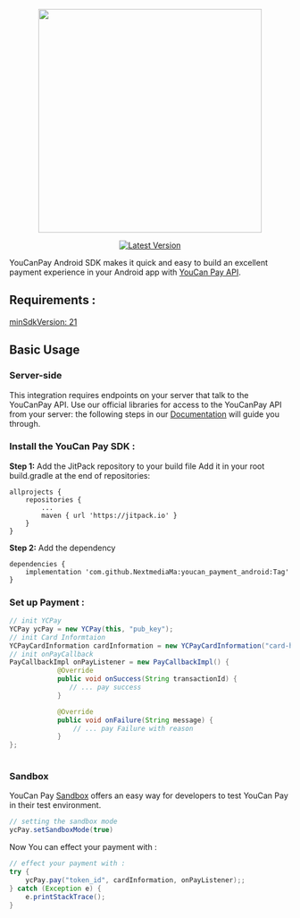 <p align="center"><a href="https://pay.youcan.shop" target="_blank"><img src="https://pay.youcan.shop/images/ycpay-logo.svg" width="400"></a></p>
  
<p align="center">
<a href="https://pay.youcan.shop"><img src="https://jitpack.io/v/NextmediaMa/youcan_payment_android.svg" alt="Latest Version""></a>
</p>
  
YouCanPay Android SDK makes it quick and easy to build an excellent payment experience in your Android app with [YouCan Pay API](https://pay.youcan.shop/docs).

  
## Requirements :

[minSdkVersion: 21](https://developer.android.com/studio/releases/platforms#5.0)

## Basic Usage

###  Server-side

This integration requires endpoints on your server that talk to the YouCanPay API. Use our official libraries for access to the YouCanPay API from your server:  the following steps in our [Documentation](https://pay.youcan.shop/docs) will guide you through.



### Install the YouCan Pay SDK :
<b>Step 1:</b> Add the JitPack repository to your build file
Add it in your root build.gradle at the end of repositories:

```gradel
allprojects {
	repositories {
		...
		maven { url 'https://jitpack.io' }
	}
}
```
<b>Step 2:</b> Add the dependency
```gradel
dependencies {
	implementation 'com.github.NextmediaMa:youcan_payment_android:Tag'
}
 ```
 ### Set up Payment :
 
```java
// init YCPay
YCPay ycPay = new YCPay(this, "pub_key");
// init Card Informtaion
YCPayCardInformation cardInformation = new YCPayCardInformation("card-holder-name", "1234123412341234", "12", "22", "123");
// init onPayCallback
PayCallbackImpl onPayListener = new PayCallbackImpl() {
            @Override
            public void onSuccess(String transactionId) {
               // ... pay success 
            }

            @Override
            public void onFailure(String message) {
                // ... pay Failure with reason 
            }
};
        
 ```
### Sandbox
YouCan Pay [Sandbox](https://pay.youcan.shop/docs#sandbox) offers an easy way for developers to test YouCan Pay in their test environment.

```java
// setting the sandbox mode
ycPay.setSandboxMode(true)
```
Now You can effect your payment with :

```java
// effect your payment with :
try {
	ycPay.pay("token_id", cardInformation, onPayListener);;
} catch (Exception e) {
	e.printStackTrace();
}
```
